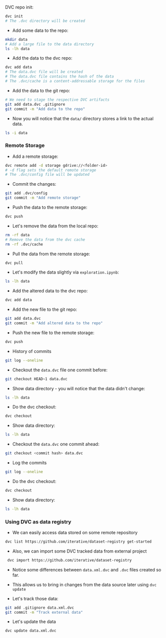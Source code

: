  DVC repo init:
```bash
dvc init
# The .dvc directory will be created
```

- Add some data to the repo:
```bash
mkdir data
# Add a large file to the data directory
ls -lh data
```

- Add the data to the dvc repo:
```bash
dvc add data
# The data.dvc file will be created
# The data.dvc file contains the hash of the data
# The .dvc/cache is a content-addressable storage for the files
```

- Add the data to the git repo:
```bash
# We need to stage the respective DVC artifacts
git add data.dvc .gitignore
git commit -m "Add data to the repo"
```
- Now you will notice that the `data/` directory stores a link to the actual data.
```bash
ls -i data
```
### Remote Storage

- Add a remote storage:
```bash
dvc remote add -d storage gdrive://<folder-id>
# -d flag sets the default remote storage
# The .dvc/config file will be updated
```
- Commit the changes:
```bash
git add .dvc/config
git commit -m "Add remote storage"
```
- Push the data to the remote storage:
```bash
dvc push
```
- Let's remove the data from the local repo:
```bash
rm -rf data
# Remove the data from the dvc cache
rm -rf .dvc/cache
```
- Pull the data from the remote storage:
```bash
dvc pull
```
- Let's modify the data slightly via `exploration.ipynb`:
```bash
ls -lh data
```
- Add the altered data to the dvc repo:
```bash
dvc add data
```
- Add the new file to the git repo:
```bash
git add data.dvc
git commit -m "Add altered data to the repo"
```
- Push the new file to the remote storage:
```bash
dvc push
```
- History of commits
```bash
git log --oneline
```
- Checkout the `data.dvc` file one commit before:
```bash
git checkout HEAD~1 data.dvc
```
- Show data directory - you will notice that the data didn't change:
```bash
ls -lh data
```
- Do the dvc checkout:
```bash
dvc checkout
```
- Show data directory:
```bash
ls -lh data
```
- Checkout the `data.dvc` one commit ahead:
```bash
git checkout <commit hash> data.dvc
```
- Log the commits
```bash
git log --oneline
```
- Do the dvc checkout:
```bash
dvc checkout
```
- Show data directory:
```bash
ls -lh data
```

### Using DVC as data registry

- We can easily access data stored on some remote repository
```bash
dvc list https://github.com/iterative/dataset-registry get-started
```

- Also, we can import some DVC tracked data from external project
```bash
 dvc import https://github.com/iterative/dataset-registry              get-started/data.xml -o data.xml
```
   - Notice some differences between `data.xml.dvc` and `.dvc` files created so far.
   - This allows us to bring in changes from the data source later using `dvc update`

- Let's track those data:
```bash
git add .gitignore data.xml.dvc
git commit -m "Track external data"
```
- Let's update the data
```bash
dvc update data.xml.dvc
```